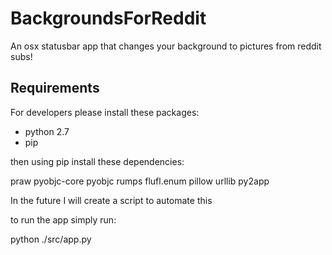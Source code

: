 # BackgroundsForReddit
An osx statusbar app that changes your background to pictures from reddit subs!

## Requirements

For developers please install these packages:

- python 2.7
- pip

then using pip install these dependencies:

praw
pyobjc-core
pyobjc
rumps
flufl.enum
pillow
urllib
py2app

In the future I will create a script to automate this

to run the app simply run:

python ./src/app.py
